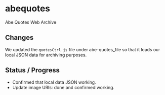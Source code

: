 # abequotes
Abe Quotes Web Archive

## Changes
We updated the `quotesCtrl.js` file under abe-quotes_file so that it loads our local
JSON data for archiving purposes.


## Status / Progress
- Confirmed that local data JSON working.
- Update image URIs: done and confirmed working.